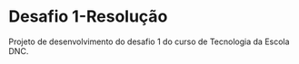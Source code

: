# Desafio 1-Resolução
Projeto de desenvolvimento do desafio 1 do curso de Tecnologia da Escola DNC.
